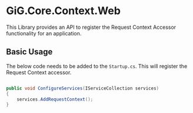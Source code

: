 ﻿# GiG.Core.Context.Web

This Library provides an API to register the Request Context Accessor functionality for an application.

## Basic Usage

The below code needs to be added to the `Startup.cs`. This will register the Request Context accessor.

```csharp

public void ConfigureServices(IServiceCollection services)
{
    services.AddRequestContext();
}

```